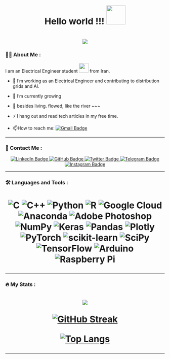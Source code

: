 
<!--
**HosseinJafari2001/HosseinJafari2001** is a ✨ _special_ ✨ repository because its `README.md` (this file) appears on your GitHub profile.

Here are some ideas to get you started:

- 🔭 I’m currently working on ...
- 🌱 I’m currently learning ...
- 👯 I’m looking to collaborate on ...
- 🤔 I’m looking for help with ...
- 💬 Ask me about ...
- 📫 How to reach me: ...
- 😄 Pronouns: ...
- ⚡ Fun fact: ...
-->

<h1 align="center">
  Hello world !!! 
  <img src="https://media.giphy.com/media/Ky5F5Rhn1WRVZmvE5W/giphy.gif" width="60"/> 
</h1>

<!-- ![lightening ](https://github.com/HosseinJafari2001/HosseinJafari2001/assets/70998598/68e4d649-ebd0-440a-8058-c9a62f0a517c) -->

<!--
<h1 align="center">
  <img src="https://komarev.com/ghpvc/?username=HosseinJafari2001&style=flat-square&color=red" alt=""/>
</h1>
-->

<h1 align="center">
  <a href="https://visitcount.itsvg.in">
    <img src="https://visitcount.itsvg.in/api?id=HosseinJafari2001&label=Profile%20Views&color=7&icon=0&pretty=true" />
  </a>
</h1>

<!-- <div align="center">
  <img src="https://media.giphy.com/media/dWesBcTLavkZuG35MI/giphy.gif" width="600" height="300"/>
</div> -->

### :man_technologist: About Me :

I am an Electrical Engineer student <img src="https://media.giphy.com/media/WUlplcMpOCEmTGBtBW/giphy.gif" width="30"> from Iran.

- :telescope: I’m working as an Electrical Engineer and contributing to distribution grids and AI.

- :seedling: I’m currently growing

- 🌊 besides living. flowed, like the river ~~~

- :zap: I hang out and read tech articles in my free time.
<!--
- :mailbox:How to reach me: [![Linkedin Badge](https://img.shields.io/badge/-HosseinJafari-blue?style=flat&logo=Linkedin&logoColor=white)](https://www.linkedin.com/in/hossein-jafari2001/)
-->
- :mailbox:How to reach me: [![Gmail Badge](https://img.shields.io/badge/-hossein.jafari.ee.sbu@gmail.com-red?style=flat&logo=Gmail&logoColor=white)](mailto:hossein.jafari.ee.sbu@gmail.com)

---

### :iphone: Contact Me :

<div id="badges" align="center">
  <a href="https://www.linkedin.com/in/hossein-jafari2001/">
    <img src="https://img.shields.io/badge/LinkedIn-blue?style=for-the-badge&logo=linkedin&logoColor=white" alt="LinkedIn Badge"/>
  </a>
  <a href="https://github.com/HosseinJafari2001?tab=repositories">
    <img src="https://img.shields.io/badge/GitHub-grey?style=for-the-badge&logo=github&logoColor=white" alt="GitHub Badge"/>
  </a>
  <a href="https://twitter.com/javedan_zi">
    <img src="https://img.shields.io/badge/Twitter-blue?style=for-the-badge&logo=twitter&logoColor=white" alt="Twitter Badge"/>
  </a>
  <a href="https://t.me/Hosseinjfrii">
    <img src="https://img.shields.io/badge/Telegram-blue?style=for-the-badge&logo=telegram&logoColor=white" alt="Telegram Badge"/>
  </a>
  <a href="https://www.instagram.com/hoseinjfrii/">
    <img src="https://img.shields.io/badge/Instagram-purple?style=for-the-badge&logo=instagram&logoColor=white" alt="Instagram Badge"/>
  </a>
</div>

---

### :hammer_and_wrench: Languages and Tools :

<h1 align="center">

![C](https://img.shields.io/badge/c-%2300599C.svg?style=for-the-badge&logo=c&logoColor=white) ![C++](https://img.shields.io/badge/c++-%2300599C.svg?style=for-the-badge&logo=c%2B%2B&logoColor=white) ![Python](https://img.shields.io/badge/python-3670A0?style=for-the-badge&logo=python&logoColor=ffdd54) ![R](https://img.shields.io/badge/r-%23276DC3.svg?style=for-the-badge&logo=r&logoColor=white) ![Google Cloud](https://img.shields.io/badge/Google%20Cloud-%234285F4.svg?style=for-the-badge&logo=google-cloud&logoColor=white) ![Anaconda](https://img.shields.io/badge/Anaconda-%2344A833.svg?style=for-the-badge&logo=anaconda&logoColor=white) ![Adobe Photoshop](https://img.shields.io/badge/adobephotoshop-%2331A8FF.svg?style=for-the-badge&logo=adobephotoshop&logoColor=white) ![NumPy](https://img.shields.io/badge/numpy-%23013243.svg?style=for-the-badge&logo=numpy&logoColor=white) ![Keras](https://img.shields.io/badge/Keras-%23D00000.svg?style=for-the-badge&logo=Keras&logoColor=white) ![Pandas](https://img.shields.io/badge/pandas-%23150458.svg?style=for-the-badge&logo=pandas&logoColor=white) ![Plotly](https://img.shields.io/badge/Plotly-%233F4F75.svg?style=for-the-badge&logo=plotly&logoColor=white) ![PyTorch](https://img.shields.io/badge/PyTorch-%23EE4C2C.svg?style=for-the-badge&logo=PyTorch&logoColor=white) ![scikit-learn](https://img.shields.io/badge/scikit--learn-%23F7931E.svg?style=for-the-badge&logo=scikit-learn&logoColor=white) ![SciPy](https://img.shields.io/badge/SciPy-%230C55A5.svg?style=for-the-badge&logo=scipy&logoColor=%white) ![TensorFlow](https://img.shields.io/badge/TensorFlow-%23FF6F00.svg?style=for-the-badge&logo=TensorFlow&logoColor=white) ![Arduino](https://img.shields.io/badge/-Arduino-00979D?style=for-the-badge&logo=Arduino&logoColor=white) ![Raspberry Pi](https://img.shields.io/badge/-RaspberryPi-C51A4A?style=for-the-badge&logo=Raspberry-Pi)
  
</h1>

---

### :fire: My Stats :

<h1 align="center">
  
  ![](https://github-readme-stats.vercel.app/api?username=HosseinJafari2001&theme=vision-friendly-dark&hide_border=false&include_all_commits=false&count_private=false)<br/>

  [![GitHub Streak](http://github-readme-streak-stats.herokuapp.com?user=HosseinJafari2001&theme=vision-friendly-dark&background=000000)](https://git.io/streak-stats) 

  [![Top Langs](https://github-readme-stats.vercel.app/api/top-langs/?username=HosseinJafari2001&layout=compact&theme=vision-friendly-dark)](https://github.com/anuraghazra/github-readme-stats)

</h1>

---
<!--
![Taehyun's GitHub Repository Contribution stats](https://github-contributor-stats.vercel.app/api?username=HosseinJafari2001&hide=B&theme=vision-friendly-dark)
-->
<!--
## 🏆 GitHub Trophies
<h1 align="center">

![](https://github-profile-trophy.vercel.app/?username=HosseinJafari2001&theme=dark&no-frame=false&no-bg=true&margin-w=4)

</h1>
-->
<!--
### ✍️ Random Dev Quote
<h1 align="center">
  
![](https://quotes-github-readme.vercel.app/api?type=vetical&theme=dark)
 
</h1>

 <h1 align="center">

![github-user-contribution](https://github.com/HosseinJafari2001/HosseinJafari2001/assets/70998598/a62481ef-673b-40c5-ab9d-91510a0eba30)
  
</h1>
-->
<!--
<h2 dir="auto"><a id="user-content---some-tools-i-have-used-and-learned" class="anchor" aria-hidden="true" href="#--some-tools-i-have-used-and-learned"><svg class="octicon octicon-link" viewBox="0 0 16 16" version="1.1" width="16" height="16" aria-hidden="true"><path d="m7.775 3.275 1.25-1.25a3.5 3.5 0 1 1 4.95 4.95l-2.5 2.5a3.5 3.5 0 0 1-4.95 0 .751.751 0 0 1 .018-1.042.751.751 0 0 1 1.042-.018 1.998 1.998 0 0 0 2.83 0l2.5-2.5a2.002 2.002 0 0 0-2.83-2.83l-1.25 1.25a.751.751 0 0 1-1.042-.018.751.751 0 0 1-.018-1.042Zm-4.69 9.64a1.998 1.998 0 0 0 2.83 0l1.25-1.25a.751.751 0 0 1 1.042.018.751.751 0 0 1 .018 1.042l-1.25 1.25a3.5 3.5 0 1 1-4.95-4.95l2.5-2.5a3.5 3.5 0 0 1 4.95 0 .751.751 0 0 1-.018 1.042.751.751 0 0 1-1.042.018 1.998 1.998 0 0 0-2.83 0l-2.5 2.5a1.998 1.998 0 0 0 0 2.83Z"></path></svg></a> <g-emoji class="g-emoji" alias="rocket" fallback-src="https://github.githubassets.com/images/icons/emoji/unicode/1f680.png">🚀</g-emoji> &nbsp;Some Tools I Have Learned</h2>
 
<h1 align="center">
<p align="center" dir="auto">
  
<a target="_blank" rel="noopener noreferrer nofollow" href="https://camo.githubusercontent.com/5fa137d222dde7b69acd22c6572a065ce3656e6ffa1f5e88c1b5c7a935af3cc6/68747470733a2f2f63646e2e6a7364656c6976722e6e65742f67682f64657669636f6e732f64657669636f6e2f69636f6e732f7673636f64652f7673636f64652d6f726967696e616c2e737667"><img src="https://camo.githubusercontent.com/5fa137d222dde7b69acd22c6572a065ce3656e6ffa1f5e88c1b5c7a935af3cc6/68747470733a2f2f63646e2e6a7364656c6976722e6e65742f67682f64657669636f6e732f64657669636f6e2f69636f6e732f7673636f64652f7673636f64652d6f726967696e616c2e737667" alt="vscode" width="45" height="45" data-canonical-src="https://cdn.jsdelivr.net/gh/devicons/devicon/icons/vscode/vscode-original.svg" style="max-width: 100%;"></a>
<a target="_blank" rel="noopener noreferrer nofollow" href="https://raw.githubusercontent.com/devicons/devicon/master/icons/python/python-original-wordmark.svg"><img src="https://raw.githubusercontent.com/devicons/devicon/master/icons/python/python-original-wordmark.svg" alt="python" width="45" height="45" style="max-width: 100%;"></a>
<a target="_blank" rel="noopener noreferrer nofollow" href="https://camo.githubusercontent.com/dc9e7e657b4cd5ba7d819d1a9ce61434bd0ddbb94287d7476b186bd783b62279/68747470733a2f2f63646e2e6a7364656c6976722e6e65742f67682f64657669636f6e732f64657669636f6e2f69636f6e732f6769742f6769742d6f726967696e616c2e737667"><img src="https://camo.githubusercontent.com/dc9e7e657b4cd5ba7d819d1a9ce61434bd0ddbb94287d7476b186bd783b62279/68747470733a2f2f63646e2e6a7364656c6976722e6e65742f67682f64657669636f6e732f64657669636f6e2f69636f6e732f6769742f6769742d6f726967696e616c2e737667" alt="git" width="45" height="45" data-canonical-src="https://cdn.jsdelivr.net/gh/devicons/devicon/icons/git/git-original.svg" style="max-width: 100%;"></a>
 
</p>

</h1>
-->
<!--
### 🔝 Top Contributed Repo
<h1 align="center">
<!--  
  ![](https://github-contributor-stats.vercel.app/api?username=HosseinJafari2001&limit=5&theme=vision-friendly-dark&combine_all_yearly_contributions=true)
<!--  
</h1>



<!--

# 💫 About Me:
🔭 I’m currently working on<br>👯 I’m looking to collaborate on<br>🤝 I’m looking for help with<br>🌱 I’m currently learning<br>💬 Ask me about<br>⚡ Fun fact


# 💻 Tech Stack:
![C](https://img.shields.io/badge/c-%2300599C.svg?style=for-the-badge&logo=c&logoColor=white) ![C++](https://img.shields.io/badge/c++-%2300599C.svg?style=for-the-badge&logo=c%2B%2B&logoColor=white) ![Python](https://img.shields.io/badge/python-3670A0?style=for-the-badge&logo=python&logoColor=ffdd54) ![R](https://img.shields.io/badge/r-%23276DC3.svg?style=for-the-badge&logo=r&logoColor=white) ![Google Cloud](https://img.shields.io/badge/Google%20Cloud-%234285F4.svg?style=for-the-badge&logo=google-cloud&logoColor=white) ![Anaconda](https://img.shields.io/badge/Anaconda-%2344A833.svg?style=for-the-badge&logo=anaconda&logoColor=white) ![Adobe Photoshop](https://img.shields.io/badge/adobephotoshop-%2331A8FF.svg?style=for-the-badge&logo=adobephotoshop&logoColor=white) ![NumPy](https://img.shields.io/badge/numpy-%23013243.svg?style=for-the-badge&logo=numpy&logoColor=white) ![Keras](https://img.shields.io/badge/Keras-%23D00000.svg?style=for-the-badge&logo=Keras&logoColor=white) ![Pandas](https://img.shields.io/badge/pandas-%23150458.svg?style=for-the-badge&logo=pandas&logoColor=white) ![Plotly](https://img.shields.io/badge/Plotly-%233F4F75.svg?style=for-the-badge&logo=plotly&logoColor=white) ![PyTorch](https://img.shields.io/badge/PyTorch-%23EE4C2C.svg?style=for-the-badge&logo=PyTorch&logoColor=white) ![scikit-learn](https://img.shields.io/badge/scikit--learn-%23F7931E.svg?style=for-the-badge&logo=scikit-learn&logoColor=white) ![SciPy](https://img.shields.io/badge/SciPy-%230C55A5.svg?style=for-the-badge&logo=scipy&logoColor=%white) ![TensorFlow](https://img.shields.io/badge/TensorFlow-%23FF6F00.svg?style=for-the-badge&logo=TensorFlow&logoColor=white) ![Arduino](https://img.shields.io/badge/-Arduino-00979D?style=for-the-badge&logo=Arduino&logoColor=white) ![Raspberry Pi](https://img.shields.io/badge/-RaspberryPi-C51A4A?style=for-the-badge&logo=Raspberry-Pi)
# 📊 GitHub Stats:
![](https://github-readme-stats.vercel.app/api?username=HosseinJafari2001&theme=dark&hide_border=false&include_all_commits=false&count_private=false)<br/>
![](https://github-readme-streak-stats.herokuapp.com/?user=HosseinJafari2001&theme=dark&hide_border=false)<br/>
![](https://github-readme-stats.vercel.app/api/top-langs/?username=HosseinJafari2001&theme=dark&hide_border=false&include_all_commits=false&count_private=false&layout=compact)

## 🏆 GitHub Trophies
![](https://github-profile-trophy.vercel.app/?username=HosseinJafari2001&theme=dark&no-frame=false&no-bg=true&margin-w=4)

### ✍️ Random Dev Quote
![](https://quotes-github-readme.vercel.app/api?type=vetical&theme=dark)

### 🔝 Top Contributed Repo
![](https://github-contributor-stats.vercel.app/api?username=HosseinJafari2001&limit=5&theme=dark&combine_all_yearly_contributions=true)

---
[![](https://visitcount.itsvg.in/api?id=HosseinJafari2001&icon=5&color=5)](https://visitcount.itsvg.in)

<!-- Proudly created with GPRM ( https://gprm.itsvg.in ) -->



